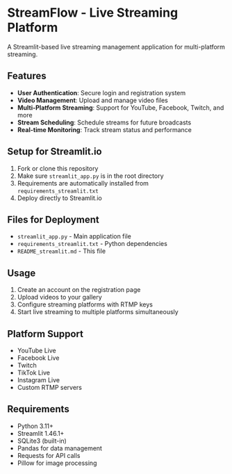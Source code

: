 # StreamFlow - Live Streaming Platform

A Streamlit-based live streaming management application for multi-platform streaming.

## Features

- **User Authentication**: Secure login and registration system
- **Video Management**: Upload and manage video files
- **Multi-Platform Streaming**: Support for YouTube, Facebook, Twitch, and more
- **Stream Scheduling**: Schedule streams for future broadcasts
- **Real-time Monitoring**: Track stream status and performance

## Setup for Streamlit.io

1. Fork or clone this repository
2. Make sure `streamlit_app.py` is in the root directory
3. Requirements are automatically installed from `requirements_streamlit.txt`
4. Deploy directly to Streamlit.io

## Files for Deployment

- `streamlit_app.py` - Main application file
- `requirements_streamlit.txt` - Python dependencies
- `README_streamlit.md` - This file

## Usage

1. Create an account on the registration page
2. Upload videos to your gallery
3. Configure streaming platforms with RTMP keys
4. Start live streaming to multiple platforms simultaneously

## Platform Support

- YouTube Live
- Facebook Live
- Twitch
- TikTok Live
- Instagram Live
- Custom RTMP servers

## Requirements

- Python 3.11+
- Streamlit 1.46.1+
- SQLite3 (built-in)
- Pandas for data management
- Requests for API calls
- Pillow for image processing